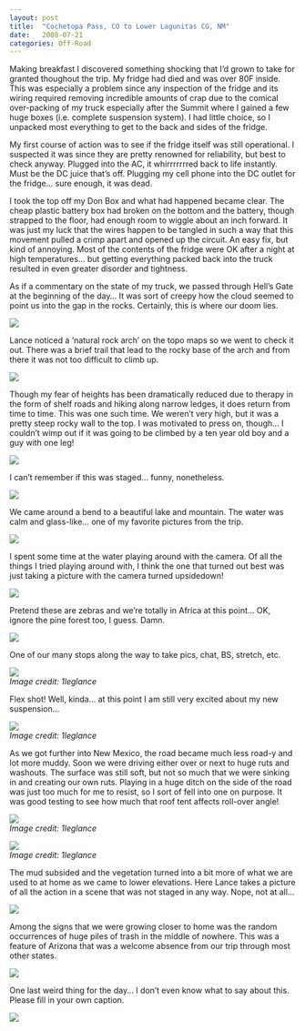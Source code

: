 ```yaml
---
layout: post
title:  "Cochetopa Pass, CO to Lower Lagunitas CG, NM"
date:   2008-07-21
categories: Off-Road
---
```


Making breakfast I discovered something shocking that I’d grown to take for granted thoughout the trip. My fridge had died and was over 80F inside. This was especially a problem since any inspection of the fridge and its wiring required removing incredible amounts of crap due to the comical over-packing of my truck especially after the Summit where I gained a few huge boxes (i.e. complete suspension system). I had little choice, so I unpacked most everything to get to the back and sides of the fridge.

My first course of action was to see if the fridge itself was still operational. I suspected it was since they are pretty renowned for reliability, but best to check anyway. Plugged into the AC, it whirrrrrrred back to life instantly. Must be the DC juice that’s off. Plugging my cell phone into the DC outlet for the fridge… sure enough, it was dead.

I took the top off my Don Box and what had happened became clear. The cheap plastic battery box had broken on the bottom and the battery, though strapped to the floor, had enough room to wiggle about an inch forward. It was just my luck that the wires happen to be tangled in such a way that this movement pulled a crimp apart and opened up the circuit. An easy fix, but kind of annoying. Most of the contents of the fridge were OK after a night at high temperatures… but getting everything packed back into the truck resulted in even greater disorder and tightness.

As if a commentary on the state of my truck, we passed through Hell’s Gate at the beginning of the day… It was sort of creepy how the cloud seemed to point us into the gap in the rocks. Certainly, this is where our doom lies. 

![](/assets/img/2008-07-21-cde-32/DSC_0810.jpg)

Lance noticed a ‘natural rock arch’ on the topo maps so we went to check it out. There was a brief trail that lead to the rocky base of the arch and from there it was not too difficult to climb up. 

![](/assets/img/2008-07-21-cde-32/DSC_0837.jpg)

Though my fear of heights has been dramatically reduced due to therapy in the form of shelf roads and hiking along narrow ledges, it does return from time to time. This was one such time. We weren’t very high, but it was a pretty steep rocky wall to the top. I was motivated to press on, though… I couldn’t wimp out if it was going to be climbed by a ten year old boy and a guy with one leg! 

![](/assets/img/2008-07-21-cde-32/DSC_0818.jpg)

I can’t remember if this was staged… funny, nonetheless. 

![](/assets/img/2008-07-21-cde-32/CSC_0832.jpg)

We came around a bend to a beautiful lake and mountain. The water was calm and glass-like… one of my favorite pictures from the trip. 

![](/assets/img/2008-07-21-cde-32/DSC_0915.jpg)

I spent some time at the water playing around with the camera. Of all the things I tried playing around with, I think the one that turned out best was just taking a picture with the camera turned upsidedown! 

![](/assets/img/2008-07-21-cde-32/DSC_0909.jpg)

Pretend these are zebras and we’re totally in Africa at this point… OK, ignore the pine forest too, I guess. Damn.

![](/assets/img/2008-07-21-cde-32/DSC_0928.jpg)

One of our many stops along the way to take pics, chat, BS, stretch, etc. 

![](/assets/img/2008-07-21-cde-32/DSC_0993lance.jpg)  
*Image credit: 1leglance*

Flex shot! Well, kinda… at this point I am still very excited about my new suspension… 

![](/assets/img/2008-07-21-cde-32/DSC_1032lance.jpg)  
*Image credit: 1leglance*

As we got further into New Mexico, the road became much less road-y and lot more muddy. Soon we were driving either over or next to huge ruts and washouts. The surface was still soft, but not so much that we were sinking in and creating our own ruts. Playing in a huge ditch on the side of the road was just too much for me to resist, so I sort of fell into one on purpose. It was good testing to see how much that roof tent affects roll-over angle! 

![](/assets/img/2008-07-21-cde-32/DSC_1128lance.jpg)  
*Image credit: 1leglance*

![](/assets/img/2008-07-21-cde-32/DSC_1141lance.jpg)  
*Image credit: 1leglance*

The mud subsided and the vegetation turned into a bit more of what we are used to at home as we came to lower elevations. Here Lance takes a picture of all the action in a scene that was not staged in any way. Nope, not at all…

![](/assets/img/2008-07-21-cde-32/DSC_0852.jpg)

Among the signs that we were growing closer to home was the random occurrences of huge piles of trash in the middle of nowhere. This was a feature of Arizona that was a welcome absence from our trip through most other states. 

![](/assets/img/2008-07-21-cde-32/DSC_0854.jpg)

One last weird thing for the day… I don’t even know what to say about this. Please fill in your own caption. 

![](/assets/img/2008-07-21-cde-32/DSC_0858.jpg)
